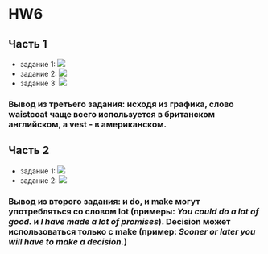 # HW6
## Часть 1
+ задание 1: ![](https://github.com/edkolyshkin/HW6/blob/master/due%20to%20the.png)
+ задание 2: ![](https://github.com/edkolyshkin/HW6/blob/master/fly.png)
+ задание 3: ![](https://github.com/edkolyshkin/HW6/blob/master/waistcoat%20and%20vest.png)
### Вывод из третьего задания: исходя из графика, слово waistcoat чаще всего используется в британском английском, а vest - в американском.
## Часть 2
+ задание 1: ![](https://github.com/edkolyshkin/HW6/blob/master/question.png)
+ задание 2: ![](https://github.com/edkolyshkin/HW6/blob/master/do%20and%20make.png)
### Вывод из второго задания: и do, и make могут употребляться со словом lot (примеры: _You could do a lot of good._ и _I have made a lot of promises_). Decision может использоваться только с make (пример: _Sooner or later you will have to make a decision._)
